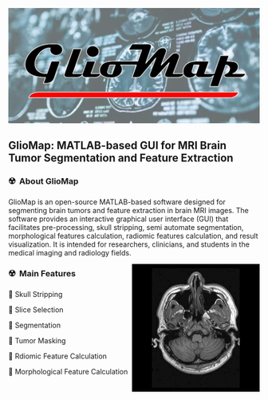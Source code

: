 ![GlioMap banner](https://github.com/GlioMap/.github/blob/6397e8a2bc074d7af7cf82d5dff8201ec06445c4/Slide.JPG)

<h2>GlioMap:  MATLAB-based GUI for MRI Brain Tumor Segmentation and Feature Extraction</h2>


### ☢️ &nbsp;About GlioMap

GlioMap is an open-source MATLAB-based software designed for segmenting brain tumors and feature extraction in brain MRI images. The software provides an interactive graphical user interface (GUI) that facilitates pre-processing, skull stripping, semi automate segmentation, morphological features calculation, radiomic features calculation, and result visualization. It is intended for researchers, clinicians, and students in the medical imaging and radiology fields. 

<img alt="MRI sequence" src="https://github.com/GlioMap/.github/blob/0f900bc5123d823f98fb7bd32b02dc9852945301/7XP9.gif" align="right"/>

### ☢️ &nbsp;Main Features

🩻  Skull Stripping

🩻  Slice Selection

🩻  Segmentation

🩻  Tumor Masking

🩻  Rdiomic Feature Calculation

🩻  Morphological Feature Calculation




